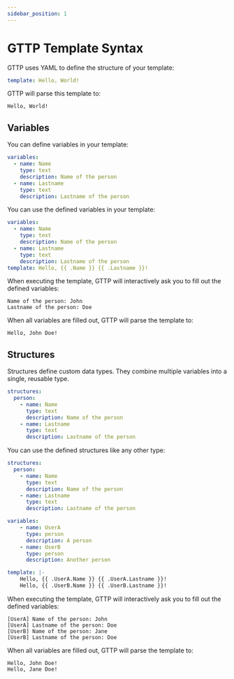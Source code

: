 ```yaml
---
sidebar_position: 1
---
```


# GTTP Template Syntax

GTTP uses YAML to define the structure of your template:

```yaml
template: Hello, World!
```

GTTP will parse this template to:

```
Hello, World!
```

## Variables

You can define variables in your template:

```yaml
variables:
  - name: Name
    type: text
    description: Name of the person
  - name: Lastname
    type: text
    description: Lastname of the person
```

You can use the defined variables in your template:

```yaml
variables:
  - name: Name
    type: text
    description: Name of the person
  - name: Lastname
    type: text
    description: Lastname of the person
template: Hello, {{ .Name }} {{ .Lastname }}!
```

When executing the template, GTTP will interactively ask you to fill out the defined variables:

```
Name of the person: John
Lastname of the person: Doe
```

When all variables are filled out, GTTP will parse the template to:

```
Hello, John Doe!
```

## Structures

Structures define custom data types.
They combine multiple variables into a single, reusable type.

```yaml
structures:
  person:
    - name: Name
      type: text
      description: Name of the person
    - name: Lastname
      type: text
      description: Lastname of the person
```

You can use the defined structures like any other type:

```yaml
structures:
  person:
    - name: Name
      type: text
      description: Name of the person
    - name: Lastname
      type: text
      description: Lastname of the person

variables:
    - name: UserA
      type: person
      description: A person
    - name: UserB
      type: person
      description: Another person

template: |-
    Hello, {{ .UserA.Name }} {{ .UserA.Lastname }}!
    Hello, {{ .UserB.Name }} {{ .UserB.Lastname }}!
```

When executing the template, GTTP will interactively ask you to fill out the defined variables:

```
[UserA] Name of the person: John
[UserA] Lastname of the person: Doe
[UserB] Name of the person: Jane
[UserB] Lastname of the person: Doe
```

When all variables are filled out, GTTP will parse the template to:
    
```
Hello, John Doe!
Hello, Jane Doe!
```
